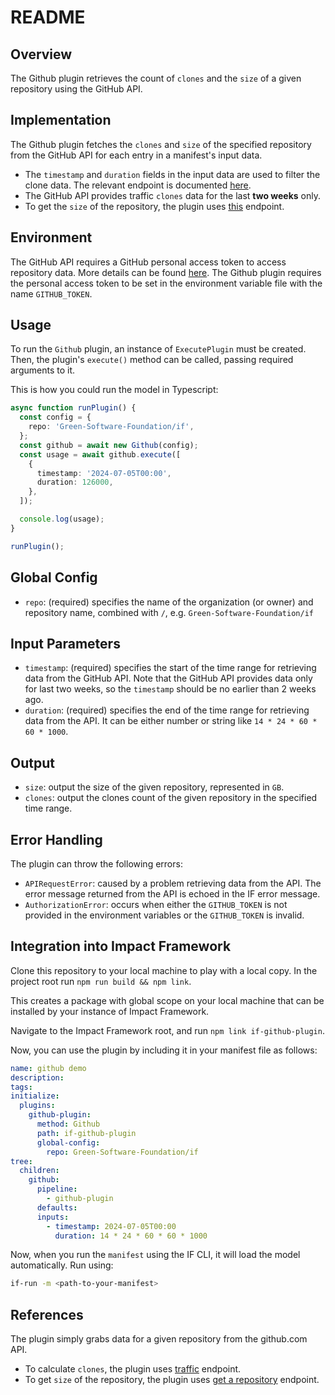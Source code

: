 # README

## Overview

The Github plugin retrieves the count of `clones` and the `size` of a given repository using the GitHub API.

## Implementation

The Github plugin fetches the `clones` and `size` of the specified repository from the GitHub API for each entry in a manifest's input data.

- The `timestamp` and `duration` fields in the input data are used to filter the clone data. The relevant endpoint is documented [here](https://docs.github.com/en/rest/metrics/traffic).
- The GitHub API provides traffic `clones` data for the last **two weeks** only.
- To get the `size` of the repository, the plugin uses [this](https://docs.github.com/en/rest/repos/repos?apiVersion=2022-11-28#get-a-repository) endpoint.

## Environment

The GitHub API requires a GitHub personal access token to access repository data. More details can be found [here](https://docs.github.com/en/authentication/keeping-your-account-and-data-secure/managing-your-personal-access-tokens#creating-a-fine-grained-personal-access-token). The Github plugin requires the personal access token to be set in the environment variable file with the name `GITHUB_TOKEN`.

## Usage

To run the `Github` plugin, an instance of `ExecutePlugin` must be created. Then, the plugin's `execute()` method can be called, passing required arguments to it.

This is how you could run the model in Typescript:

```typescript
async function runPlugin() {
  const config = {
    repo: 'Green-Software-Foundation/if',
  };
  const github = await new Github(config);
  const usage = await github.execute([
    {
      timestamp: '2024-07-05T00:00',
      duration: 126000,
    },
  ]);

  console.log(usage);
}

runPlugin();
```

## Global Config

- `repo`: (required) specifies the name of the organization (or owner) and repository name, combined with `/`, e.g. `Green-Software-Foundation/if`

## Input Parameters

- `timestamp`: (required) specifies the start of the time range for retrieving data from the GitHub API. Note that the GitHub API provides data only for last two weeks, so the `timestamp` should be no earlier than 2 weeks ago.
- `duration`: (required) specifies the end of the time range for retrieving data from the API. It can be either number or string like `14 * 24 * 60 * 60 * 1000`.

## Output

- `size`: output the size of the given repository, represented in `GB`.
- `clones`: output the clones count of the given repository in the specified time range.

## Error Handling

The plugin can throw the following errors:

- `APIRequestError`: caused by a problem retrieving data from the API. The error message returned from the API is echoed in the IF error message.
- `AuthorizationError`: occurs when either the `GITHUB_TOKEN` is not provided in the environment variables or the `GITHUB_TOKEN` is invalid.

## Integration into Impact Framework

Clone this repository to your local machine to play with a local copy. In the project root run `npm run build && npm link`.

This creates a package with global scope on your local machine that can be installed by your instance of Impact Framework.

Navigate to the Impact Framework root, and run `npm link if-github-plugin`.

Now, you can use the plugin by including it in your manifest file as follows:

```yaml
name: github demo
description:
tags:
initialize:
  plugins:
    github-plugin:
      method: Github
      path: if-github-plugin
      global-config:
        repo: Green-Software-Foundation/if
tree:
  children:
    github:
      pipeline:
        - github-plugin
      defaults:
      inputs:
        - timestamp: 2024-07-05T00:00
          duration: 14 * 24 * 60 * 60 * 1000
```

Now, when you run the `manifest` using the IF CLI, it will load the model automatically. Run using:

```sh
if-run -m <path-to-your-manifest>
```

## References

The plugin simply grabs data for a given repository from the github.com API.

- To calculate `clones`, the plugin uses [traffic](https://docs.github.com/en/rest/metrics/traffic) endpoint.
- To get `size` of the repository, the plugin uses [get a repository](https://docs.github.com/en/rest/repos/repos?apiVersion=2022-11-28#get-a-repository) endpoint.
